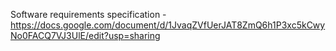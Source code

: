 Software requirements specification - https://docs.google.com/document/d/1JvaqZVfUerJAT8ZmQ6h1P3xc5kCwyNo0FACQ7VJ3UlE/edit?usp=sharing
